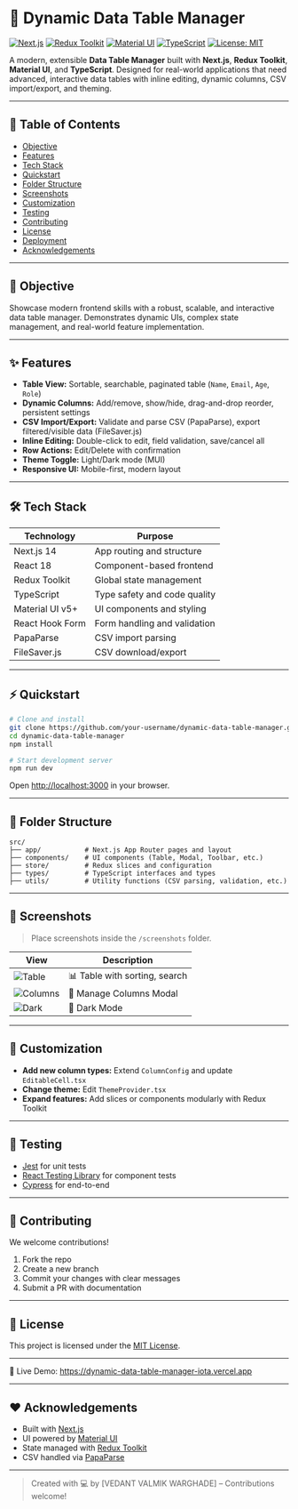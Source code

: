 # 🚀 Dynamic Data Table Manager

[![Next.js](https://img.shields.io/badge/Next.js-15.3.4-blue?logo=next.js)](https://nextjs.org/)
[![Redux Toolkit](https://img.shields.io/badge/Redux%20Toolkit-2.8.2-purple?logo=redux)](https://redux-toolkit.js.org/)
[![Material UI](https://img.shields.io/badge/Material--UI-7.2.0-blue?logo=mui)](https://mui.com/)
[![TypeScript](https://img.shields.io/badge/TypeScript-5.x-blue?logo=typescript)](https://www.typescriptlang.org/)
[![License: MIT](https://img.shields.io/badge/License-MIT-yellow.svg)](LICENSE)

A modern, extensible **Data Table Manager** built with **Next.js**, **Redux Toolkit**, **Material UI**, and **TypeScript**. Designed for real-world applications that need advanced, interactive data tables with inline editing, dynamic columns, CSV import/export, and theming.

---

## 📑 Table of Contents

- [Objective](#objective)
- [Features](#features)
- [Tech Stack](#tech-stack)
- [Quickstart](#quickstart)
- [Folder Structure](#folder-structure)
- [Screenshots](#screenshots)
- [Customization](#customization)
- [Testing](#testing)
- [Contributing](#contributing)
- [License](#license)
- [Deployment](#deployment)
- [Acknowledgements](#acknowledgements)

---

## 🎯 Objective

Showcase modern frontend skills with a robust, scalable, and interactive data table manager. Demonstrates dynamic UIs, complex state management, and real-world feature implementation.

---

## ✨ Features

- **Table View:** Sortable, searchable, paginated table (`Name`, `Email`, `Age`, `Role`)
- **Dynamic Columns:** Add/remove, show/hide, drag-and-drop reorder, persistent settings
- **CSV Import/Export:** Validate and parse CSV (PapaParse), export filtered/visible data (FileSaver.js)
- **Inline Editing:** Double-click to edit, field validation, save/cancel all
- **Row Actions:** Edit/Delete with confirmation
- **Theme Toggle:** Light/Dark mode (MUI)
- **Responsive UI:** Mobile-first, modern layout

---

## 🛠 Tech Stack

| Technology        | Purpose                        |
|-------------------|-------------------------------|
| Next.js 14        | App routing and structure      |
| React 18          | Component-based frontend       |
| Redux Toolkit     | Global state management        |
| TypeScript        | Type safety and code quality   |
| Material UI v5+   | UI components and styling      |
| React Hook Form   | Form handling and validation   |
| PapaParse         | CSV import parsing             |
| FileSaver.js      | CSV download/export            |

---

## ⚡ Quickstart

```bash
# Clone and install
git clone https://github.com/your-username/dynamic-data-table-manager.git
cd dynamic-data-table-manager
npm install

# Start development server
npm run dev
```

Open [http://localhost:3000](http://localhost:3000) in your browser.

---

## 📁 Folder Structure

```
src/
├── app/           # Next.js App Router pages and layout
├── components/    # UI components (Table, Modal, Toolbar, etc.)
├── store/         # Redux slices and configuration
├── types/         # TypeScript interfaces and types
├── utils/         # Utility functions (CSV parsing, validation, etc.)
```

---

## 📸 Screenshots

> Place screenshots inside the `/screenshots` folder.

| View                                            | Description                   |
|-------------------------------------------------|-------------------------------|
| ![Table](./screenshots/table-view.png)          | 📊 Table with sorting, search |
| ![Columns](./screenshots/column-management.png) | 🔧 Manage Columns Modal       |
| ![Dark](./screenshots/dark-mode.png)            | 🌙 Dark Mode                  |

---

## 🧩 Customization

- **Add new column types:** Extend `ColumnConfig` and update `EditableCell.tsx`
- **Change theme:** Edit `ThemeProvider.tsx`
- **Expand features:** Add slices or components modularly with Redux Toolkit

---

## 🧪 Testing

- [Jest](https://jestjs.io/) for unit tests
- [React Testing Library](https://testing-library.com/) for component tests
- [Cypress](https://www.cypress.io/) for end-to-end

---

## 🤝 Contributing

We welcome contributions!  
1. Fork the repo  
2. Create a new branch  
3. Commit your changes with clear messages  
4. Submit a PR with documentation

---

## 📄 License

This project is licensed under the [MIT License](LICENSE).

---

🔗 Live Demo:
https://dynamic-data-table-manager-iota.vercel.app

---

## ❤️ Acknowledgements

- Built with [Next.js](https://nextjs.org/)
- UI powered by [Material UI](https://mui.com/)
- State managed with [Redux Toolkit](https://redux-toolkit.js.org/)
- CSV handled via [PapaParse](https://www.papaparse.com/)

---

> Created with 💻 by [VEDANT VALMIK WARGHADE] – Contributions welcome!

